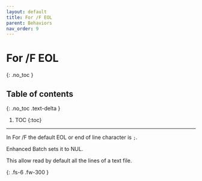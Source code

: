 ```yaml
---
layout: default
title: For /F EOL
parent: Behaviors
nav_order: 9
---
```


# For /F EOL
{: .no_toc }

## Table of contents
{: .no_toc .text-delta }

1. TOC
{:toc}

---

In For /F the default EOL or end of line character is `;`.

Enhanced Batch sets it to NUL.

This allow read by default all the lines of a text file.

{: .fs-6 .fw-300 }
